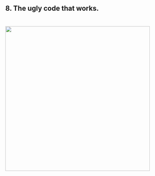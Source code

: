 <h2>8. The ugly code that works.<br/><br/></h2>

<img src="C:\git\deadlock\scenario2b.png" height="450"/>